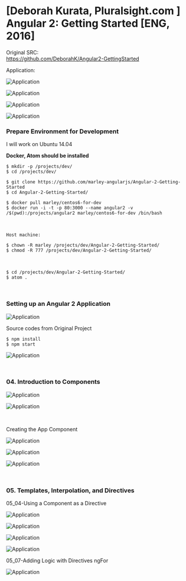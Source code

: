 # [Deborah Kurata, Pluralsight.com ] Angular 2: Getting Started [ENG, 2016]

Original SRC:  
https://github.com/DeborahK/Angular2-GettingStarted


Application:

![Application](/img/pic1.png?raw=true)

![Application](/img/pic2.png?raw=true)

![Application](/img/pic3.png?raw=true)

![Application](/img/pic4.png?raw=true)


### Prepare Environment for Development

I will work on Ubuntu 14.04

**Docker, Atom should be installed**

    $ mkdir -p /projects/dev/
    $ cd /projects/dev/

    $ git clone https://github.com/marley-angularjs/Angular-2-Getting-Started
    $ cd Angular-2-Getting-Started/

    $ docker pull marley/centos6-for-dev
    $ docker run -i -t -p 80:3000 --name angular2 -v /$(pwd):/projects/angular2 marley/centos6-for-dev /bin/bash


<br/>

    Host machine:

    $ chown -R marley /projects/dev/Angular-2-Getting-Started/
    $ chmod -R 777 /projects/dev/Angular-2-Getting-Started/

<br/>

    $ cd /projects/dev/Angular-2-Getting-Started/
    $ atom .


<br/>

### Setting up an Angular 2 Application

![Application](/img/pic5.png?raw=true)

Source codes from Original Project

    $ npm install
    $ npm start

![Application](/img/pic6.png?raw=true)

<br/>

### 04. Introduction to Components

![Application](/img/pic7.png?raw=true)


![Application](/img/pic8.png?raw=true)


<br/>

Creating the App Component


![Application](/img/pic9.png?raw=true)

![Application](/img/pic10.png?raw=true)

![Application](/img/pic11.png?raw=true)

<br/>

### 05. Templates, Interpolation, and Directives

05_04-Using a Component as a Directive

![Application](/img/pic12.png?raw=true)

![Application](/img/pic13.png?raw=true)

![Application](/img/pic14.png?raw=true)

![Application](/img/pic15.png?raw=true)

05_07-Adding Logic with Directives ngFor

![Application](/img/pic16.png?raw=true)
